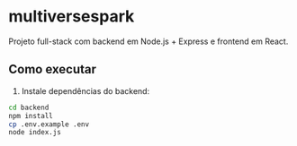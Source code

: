 # multiversespark

Projeto full-stack com backend em Node.js + Express e frontend em React.

## Como executar

1. Instale dependências do backend:
```bash
cd backend
npm install
cp .env.example .env
node index.js
